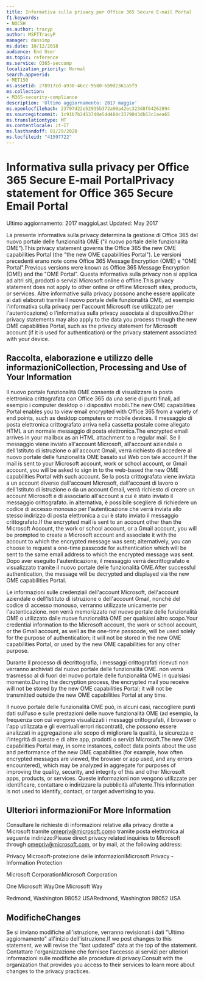 ```yaml
---
title: Informativa sulla privacy per Office 365 Secure E-mail Portal
f1.keywords:
- NOCSH
ms.author: tracyp
author: MSFTTracyP
manager: dansimp
ms.date: 10/12/2018
audience: End User
ms.topic: reference
ms.service: O365-seccomp
localization_priority: Normal
search.appverid:
- MET150
ms.assetid: 278917cd-a930-46cc-9580-6b9d2361a5f9
ms.collection:
- M365-security-compliance
description: 'Ultimo aggiornamento: 2017 maggio'
ms.openlocfilehash: 23707d22e52935b372a90a42ec323d8f64262894
ms.sourcegitcommit: 1c91b7b24537d0e54d484c3379043db53c1aea65
ms.translationtype: MT
ms.contentlocale: it-IT
ms.lasthandoff: 01/29/2020
ms.locfileid: "41597722"
---
```

# <a name="privacy-statement-for-office-365-secure-email-portal"></a><span data-ttu-id="191e8-103">Informativa sulla privacy per Office 365 Secure E-mail Portal</span><span class="sxs-lookup"><span data-stu-id="191e8-103">Privacy statement for Office 365 Secure Email Portal</span></span>

<span data-ttu-id="191e8-104">Ultimo aggiornamento: 2017 maggio</span><span class="sxs-lookup"><span data-stu-id="191e8-104">Last Updated: May 2017</span></span>
  
<span data-ttu-id="191e8-105">La presente informativa sulla privacy determina la gestione di Office 365 del nuovo portale delle funzionalità OME ("il nuovo portale delle funzionalità OME").</span><span class="sxs-lookup"><span data-stu-id="191e8-105">This privacy statement governs the Office 365 the new OME capabilities Portal (the "the new OME capabilities Portal").</span></span> <span data-ttu-id="191e8-106">Le versioni precedenti erano note come Office 365 Message Encryption (OME) e "OME Portal".</span><span class="sxs-lookup"><span data-stu-id="191e8-106">Previous versions were known as Office 365 Message Encryption (OME) and the "OME Portal".</span></span> <span data-ttu-id="191e8-107">Questa informativa sulla privacy non si applica ad altri siti, prodotti o servizi Microsoft online o offline.</span><span class="sxs-lookup"><span data-stu-id="191e8-107">This privacy statement does not apply to other online or offline Microsoft sites, products, or services.</span></span> <span data-ttu-id="191e8-108">Altre informative sulla privacy possono anche essere applicate ai dati elaborati tramite il nuovo portale delle funzionalità OME, ad esempio l'informativa sulla privacy per l'account Microsoft (se utilizzato per l'autenticazione) o l'informativa sulla privacy associata al dispositivo.</span><span class="sxs-lookup"><span data-stu-id="191e8-108">Other privacy statements may also apply to the data you process through the new OME capabilities Portal, such as the privacy statement for Microsoft account (if it is used for authentication) or the privacy statement associated with your device.</span></span>
  
## <a name="collection-processing-and-use-of-your-information"></a><span data-ttu-id="191e8-109">Raccolta, elaborazione e utilizzo delle informazioni</span><span class="sxs-lookup"><span data-stu-id="191e8-109">Collection, Processing and Use of Your Information</span></span>

<span data-ttu-id="191e8-110">Il nuovo portale funzionalità OME consente di visualizzare la posta elettronica crittografata con Office 365 da una serie di punti finali, ad esempio i computer desktop o i dispositivi mobili.</span><span class="sxs-lookup"><span data-stu-id="191e8-110">The new OME capabilities Portal enables you to view email encrypted with Office 365 from a variety of end points, such as desktop computers or mobile devices.</span></span> <span data-ttu-id="191e8-111">Il messaggio di posta elettronica crittografato arriva nella cassetta postale come allegato HTML a un normale messaggio di posta elettronica.</span><span class="sxs-lookup"><span data-stu-id="191e8-111">The encrypted email arrives in your mailbox as an HTML attachment to a regular mail.</span></span> <span data-ttu-id="191e8-112">Se il messaggio viene inviato all'account Microsoft, all'account aziendale o dell'Istituto di istruzione o all'account Gmail, verrà richiesto di accedere al nuovo portale delle funzionalità OME basato sul Web con tale account.</span><span class="sxs-lookup"><span data-stu-id="191e8-112">If the mail is sent to your Microsoft account, work or school account, or Gmail account, you will be asked to sign in to the web-based the new OME capabilities Portal with such account.</span></span> <span data-ttu-id="191e8-113">Se la posta crittografata viene inviata a un account diverso dall'account Microsoft, dall'account di lavoro o dell'Istituto di istruzione o da un account Gmail, verrà richiesto di creare un account Microsoft e di associarlo all'account a cui è stato inviato il messaggio crittografato. in alternativa, è possibile scegliere di richiedere un codice di accesso monouso per l'autenticazione che verrà inviata allo stesso indirizzo di posta elettronica a cui è stato inviato il messaggio crittografato.</span><span class="sxs-lookup"><span data-stu-id="191e8-113">If the encrypted mail is sent to an account other than the Microsoft Account, the work or school account, or a Gmail account, you will be prompted to create a Microsoft account and associate it with the account to which the encrypted message was sent; alternatively, you can choose to request a one-time passcode for authentication which will be sent to the same email address to which the encrypted message was sent.</span></span> <span data-ttu-id="191e8-114">Dopo aver eseguito l'autenticazione, il messaggio verrà decrittografato e visualizzato tramite il nuovo portale delle funzionalità OME.</span><span class="sxs-lookup"><span data-stu-id="191e8-114">After successful authentication, the message will be decrypted and displayed via the new OME capabilities Portal.</span></span>
  
<span data-ttu-id="191e8-115">Le informazioni sulle credenziali dell'account Microsoft, dell'account aziendale o dell'Istituto di istruzione o dell'account Gmail, nonché del codice di accesso monouso, verranno utilizzate unicamente per l'autenticazione. non verrà memorizzato nel nuovo portale delle funzionalità OME o utilizzato dalle nuove funzionalità OME per qualsiasi altro scopo.</span><span class="sxs-lookup"><span data-stu-id="191e8-115">Your credential information to the Microsoft account, the work or school account, or the Gmail account, as well as the one-time passcode, will be used solely for the purpose of authentication; it will not be stored in the new OME capabilities Portal, or used by the new OME capabilities for any other purpose.</span></span>
  
<span data-ttu-id="191e8-116">Durante il processo di decrittografia, i messaggi crittografati ricevuti non verranno archiviati dal nuovo portale delle funzionalità OME. non verrà trasmesso al di fuori del nuovo portale delle funzionalità OME in qualsiasi momento.</span><span class="sxs-lookup"><span data-stu-id="191e8-116">During the decryption process, the encrypted mail you receive will not be stored by the new OME capabilities Portal; it will not be transmitted outside the new OME capabilities Portal at any time.</span></span>
  
<span data-ttu-id="191e8-117">Il nuovo portale delle funzionalità OME può, in alcuni casi, raccogliere punti dati sull'uso e sulle prestazioni delle nuove funzionalità OME (ad esempio, la frequenza con cui vengono visualizzati i messaggi crittografati, il browser o l'app utilizzata e gli eventuali errori riscontrati), che possono essere analizzati in aggregazione allo scopo di migliorare la qualità, la sicurezza e l'integrità di questo e di altre app, prodotti o servizi Microsoft.</span><span class="sxs-lookup"><span data-stu-id="191e8-117">The new OME capabilities Portal may, in some instances, collect data points about the use and performance of the new OME capabilities (for example, how often encrypted messages are viewed, the browser or app used, and any errors encountered), which may be analyzed in aggregate for purposes of improving the quality, security, and integrity of this and other Microsoft apps, products, or services.</span></span> <span data-ttu-id="191e8-118">Queste informazioni non vengono utilizzate per identificare, contattare o indirizzare la pubblicità all'utente.</span><span class="sxs-lookup"><span data-stu-id="191e8-118">This information is not used to identify, contact, or target advertising to you.</span></span>
  
## <a name="for-more-information"></a><span data-ttu-id="191e8-119">Ulteriori informazioni</span><span class="sxs-lookup"><span data-stu-id="191e8-119">For More Information</span></span>

<span data-ttu-id="191e8-120">Consultare le richieste di informazioni relative alla privacy dirette a Microsoft tramite [omepriv@microsoft.com](mailto:omepriv@microsoft.com)o tramite posta elettronica al seguente indirizzo:</span><span class="sxs-lookup"><span data-stu-id="191e8-120">Please direct privacy related inquiries to Microsoft through [omepriv@microsoft.com](mailto:omepriv@microsoft.com), or by mail, at the following address:</span></span>
  
<span data-ttu-id="191e8-121">Privacy Microsoft-protezione delle informazioni</span><span class="sxs-lookup"><span data-stu-id="191e8-121">Microsoft Privacy - Information Protection</span></span>
  
<span data-ttu-id="191e8-122">Microsoft Corporation</span><span class="sxs-lookup"><span data-stu-id="191e8-122">Microsoft Corporation</span></span>
  
<span data-ttu-id="191e8-123">One Microsoft Way</span><span class="sxs-lookup"><span data-stu-id="191e8-123">One Microsoft Way</span></span>
  
<span data-ttu-id="191e8-124">Redmond, Washington 98052 USA</span><span class="sxs-lookup"><span data-stu-id="191e8-124">Redmond, Washington 98052 USA</span></span>
  
## <a name="changes"></a><span data-ttu-id="191e8-125">Modifiche</span><span class="sxs-lookup"><span data-stu-id="191e8-125">Changes</span></span>

<span data-ttu-id="191e8-126">Se si inviano modifiche all'istruzione, verranno revisionati i dati "Ultimo aggiornamento" all'inizio dell'istruzione.</span><span class="sxs-lookup"><span data-stu-id="191e8-126">If we post changes to this statement, we will revise the "last updated" data at the top of the statement.</span></span> <span data-ttu-id="191e8-127">Contattare l'organizzazione che fornisce l'accesso ai servizi per ulteriori informazioni sulle modifiche alle procedure di privacy.</span><span class="sxs-lookup"><span data-stu-id="191e8-127">Consult with the organization that provides you access to their services to learn more about changes to the privacy practices.</span></span>
  

